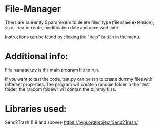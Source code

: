 # File-Manager

There are currently 5 parameters to delete files: type (filename extension), size, creation date, modification date and accessed date

Instructions can be found by clicking the "help" button in the menu.

# Additional info:
File manager.py is the main program file to run.

If you want to test the code, test.py can be ran to create dummy files with different properties. The program will create a random folder in the 'test' folder, the random foldewr will contain the dummy files.

# Libraries used: 
Send2Trash (1.8 and above)- https://pypi.org/project/Send2Trash/



